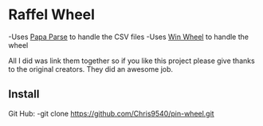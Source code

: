 Raffel Wheel
============

-Uses [Papa Parse](http://papaparse.com) to handle the CSV files
-Uses [Win Wheel](http://dougtesting.net/home) to handle the wheel

All I did was link them together so if you like this project please give thanks to the original creators. They did an awesome job.

Install
-------
Git Hub:
-git clone https://github.com/Chris9540/pin-wheel.git


